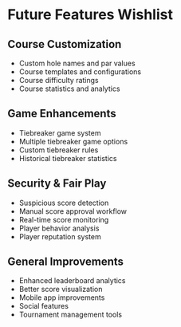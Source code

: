 # Future Features Wishlist

## Course Customization
- Custom hole names and par values
- Course templates and configurations
- Course difficulty ratings
- Course statistics and analytics

## Game Enhancements
- Tiebreaker game system
- Multiple tiebreaker game options
- Custom tiebreaker rules
- Historical tiebreaker statistics

## Security & Fair Play
- Suspicious score detection
- Manual score approval workflow
- Real-time score monitoring
- Player behavior analysis
- Player reputation system

## General Improvements
- Enhanced leaderboard analytics
- Better score visualization
- Mobile app improvements
- Social features
- Tournament management tools 